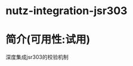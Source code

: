 nutz-integration-jsr303
==================================

简介(可用性:试用)
==================================

深度集成jsr303的校验机制